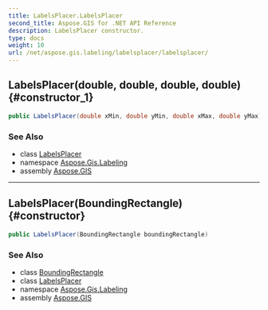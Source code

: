 ```yaml
---
title: LabelsPlacer.LabelsPlacer
second_title: Aspose.GIS for .NET API Reference
description: LabelsPlacer constructor. 
type: docs
weight: 10
url: /net/aspose.gis.labeling/labelsplacer/labelsplacer/
---
```

## LabelsPlacer(double, double, double, double) {#constructor_1}

```csharp
public LabelsPlacer(double xMin, double yMin, double xMax, double yMax)
```

### See Also

* class [LabelsPlacer](../)
* namespace [Aspose.Gis.Labeling](../../labelsplacer/)
* assembly [Aspose.GIS](../../../)

---

## LabelsPlacer(BoundingRectangle) {#constructor}

```csharp
public LabelsPlacer(BoundingRectangle boundingRectangle)
```

### See Also

* class [BoundingRectangle](../../../aspose.gis.common/boundingrectangle/)
* class [LabelsPlacer](../)
* namespace [Aspose.Gis.Labeling](../../labelsplacer/)
* assembly [Aspose.GIS](../../../)


